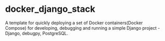 # docker_django_stack
A template for quickly deploying a set of Docker containers(Docker Compose) for developing, debugging and running a simple Django project - Django, debugpy, PostgreSQL.
